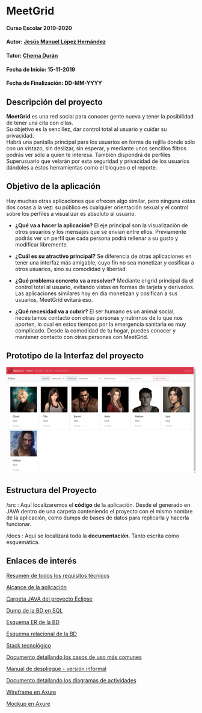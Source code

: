 # MeetGrid

#### Curso Escolar 2019-2020
#### Autor: [Jesús Manuel López Hernández](https://github.com/jmanuellopezh/)
#### Tutor: [Chema Durán](https://github.com/chemaduran)
#### Fecha de Inicio: 15-11-2019
#### Fecha de Finalización: DD-MM-YYYY

## Descripción del proyecto

**MeetGrid** es una red social para conocer gente nueva y tener la posibilidad de tener una cita con ellas.  
Su objetivo es la sencillez, dar control total al usuario y cuidar su privacidad.  
Habrá una pantalla principal para los usuarios en forma de rejilla donde sólo con un vistazo, sin deslizar, sin esperar, y mediante unos sencillos filtros podrás ver sólo a quien te interesa.
También dispondrá de perfiles Superusuario que velarán por esta seguridad y privacidad de los usuarios dándoles a éstos herramientas como el bloqueo o el reporte.

## Objetivo de la aplicación
Hay muchas otras aplicaciones que ofrecen algo similar, pero ninguna estas dos cosas a la vez: su público es cualquier orientación sexual y el control sobre los perfiles a visualizar es absoluto al usuario.

- **¿Qué va a hacer la aplicación?**
El eje principal son la visualización de otros usuarios y los mensajes que se envían entre ellos. Previamente podrás ver un perfil que cada persona podrá rellenar a su gusto y modificar libremente.  

- **¿Cuál es su atractivo principal?** 
Se diferencia de otras aplicaciones en tener una interfaz más amigable, cuyo fin no sea monetizar y cosificar a otros usuarios, sino su comodidad y libertad.  

- **¿Qué problema concreto va a resolver?** 
Mediante el grid principal da el control total al usuario, evitando vistas en formas de tarjeta y derivados. Las aplicaciones similares hoy en dia monetizan y cosifican a sus usuarios, MeetGrid evitará eso.  

- **¿Qué necesidad va a cubrir?**
El ser humano es un animal social, necesitamos contacto con otras personas y nutrirnos de lo que nos aporten, lo cual en estos tiempos por la emergencia sanitaria es muy complicado. Desde la comodidad de tu hogar, puedes conocer y mantener contacto con otras personas con MeetGrid.  


## Prototipo de la Interfaz del proyecto

![Screenshot](https://github.com/jmanuellopezh/MeetGrid/blob/master/docs/pantallazoInterfaz.jpg) 

## Estructura del Proyecto

/src : Aquí localizaremos el **código** de la aplicación. Desde el generado en JAVA dentro de una carpeta conteniendo el proyecto con el mismo nombre de la aplicación, como dumps de bases de datos para replicarla y hacerla funcionar.  

/docs : Aquí se localizará toda la **documentación**. Tanto escrita como esquemática.
  
## Enlaces de interés  
[Resumen de todos los requisitos técnicos](https://github.com/jmanuellopezh/MeetGrid/blob/master/docs/MeetGrid.md)  

[Alcance de la aplicación](https://github.com/jmanuellopezh/MeetGrid/blob/master/docs/alcance.md)  

[Carpeta JAVA del proyecto Eclipse](https://github.com/jmanuellopezh/MeetGrid/tree/master/src/Meetgrid)  

[Dump de la BD en SQL](https://github.com/jmanuellopezh/MeetGrid/blob/master/src/Meetgrid20201109.sql)  

[Esquema ER de la BD](https://github.com/jmanuellopezh/MeetGrid/blob/master/docs/EsquemaEntidadRelacion.png)  

[Esquema relacional de la BD](https://github.com/jmanuellopezh/MeetGrid/blob/master/docs/EsquemaRelacional.jpg)  

[Stack tecnológico](https://github.com/jmanuellopezh/MeetGrid/blob/master/docs/StackTecnologico.jpg)  

[Documento detallando los casos de uso más comunes](https://github.com/jmanuellopezh/MeetGrid/blob/master/docs/CasosDeUsoMeetGrid.pdf)

[Manual de despliegue - versión informal](https://github.com/jmanuellopezh/MeetGrid/blob/master/docs/Manual%20de%20despliegue.pdf)

[Documento detallando los diagramas de actividades](docs/DiagramasDeActividades.pdf)

[Wireframe en Axure](docs/MeetgridWireframe.rp)

[Mockup en Axure](docs/MeetgridWireframe.rp)
